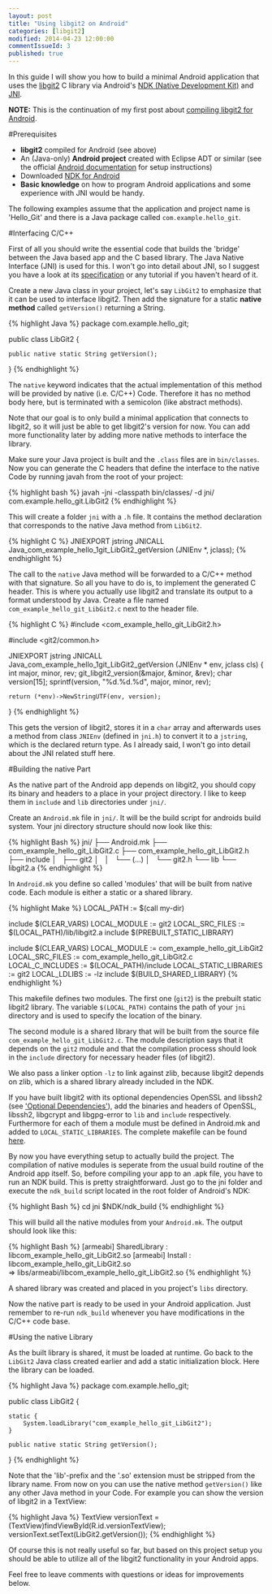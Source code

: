 ```yaml
---
layout: post
title: "Using libgit2 on Android"
categories: [libgit2]
modified: 2014-04-23 12:00:00
commentIssueId: 3
published: true 
---
```


In this guide I will show you how to build a minimal Android application that uses the [libgit2]() C library
via Android's [NDK (Native Development Kit)](https://developer.android.com/tools/sdk/ndk/index.html)
and [JNI](http://developer.android.com/training/articles/perf-jni.html).

**NOTE:** This is the continuation of my first post about
[compiling libgit2 for Android](http://worblehat.github.io/Compiling_libgit2_for_Android/).

#Prerequisites

- **libgit2** compiled for Android (see above)
- An (Java-only) **Android project** created with Eclipse ADT or similar (see the official
    [Android documentation](http://developer.android.com/training/basics/firstapp/creating-project.html)
    for setup instructions) 
- Downloaded [NDK for Android](http://developer.android.com/tools/sdk/ndk/index.html#GetStarted)
- **Basic knowledge** on how to program Android applications and some experience with JNI would be handy.

The following examples assume that the application and project name is 'Hello_Git' and there is a Java
package called `com.example.hello_git`.

#Interfacing C/C++

First of all you should write the essential code that builds the 'bridge' between the Java based app
and the C based library. The Java Native Interface (JNI) is used for this. I won't go into detail about
JNI, so I suggest you have a look at its
[specification](http://docs.oracle.com/javase/7/docs/technotes/guides/jni/spec/jniTOC.html) or any tutorial
if you haven't heard of it.

Create a new Java class in your project, let's say `LibGit2` to emphasize that it can be used to interface
libgit2. Then add the signature for a static **native method** called `getVersion()` returning a String.

{% highlight Java %}
package com.example.hello_git;

public class LibGit2 {

    public native static String getVersion();

}
{% endhighlight %}

The `native` keyword indicates that the actual implementation of this method will be provided by
native (i.e. C/C++) Code. Therefore it has no method body here, but is terminated with a semicolon (like
abstract methods).

Note that our goal is to only build a minimal application that connects to libgit2, so it will just be able
to get libgit2's version for now. You can add more functionality later by adding 
more native methods to interface the library. 

Make sure your Java project is built and the `.class` files are in `bin/classes`.
Now you can generate the C headers that define the interface to the native Code by 
running javah from the root of your project:

{% highlight bash %}
javah -jni -classpath bin/classes/ -d jni/ com.example.hello_git.LibGit2
{% endhighlight %}

This will create a folder `jni` with a `.h` file. It contains the method declaration
that corresponds to the native Java method from `LibGit2`. 

{% highlight C %}
JNIEXPORT jstring JNICALL Java_com_example_hello_1git_LibGit2_getVersion
  (JNIEnv *, jclass);
{% endhighlight %}

The call to the `native` Java method will be forwarded to a C/C++ method with that signature.
So all you have to do is, to implement the generated C header. This is where you actually use libgit2
and translate its output to a format understood by Java. 
Create a file named `com_example_hello_git_LibGit2.c` next to the header file.

{% highlight C %}
#include <com_example_hello_git_LibGit2.h>

#include <git2/common.h>

JNIEXPORT jstring JNICALL Java_com_example_hello_1git_LibGit2_getVersion
  (JNIEnv * env, jclass cls)
{
    int major, minor, rev;
    git_libgit2_version(&major, &minor, &rev);
    char version[15];
    sprintf(version, "%d.%d.%d", major, minor, rev);

    return (*env)->NewStringUTF(env, version);
}
{% endhighlight %}

This gets the version of libgit2, stores it in a `char` array and afterwards uses a method from class `JNIEnv`
(defined in `jni.h`) to convert it to a `jstring`, which is the declared return type.
As I already said, I won't go into detail about the JNI related stuff here.


#Building the native Part

As the native part of the Android app depends on libgit2, you should copy its binary and headers to a place
in your project directory. I like to keep them in `include` and `lib` directories
under `jni/`. 

Create an `Android.mk` file in `jni/`. It will be the build script for androids
build system. Your jni directory structure should now look like this:

{% highlight Bash %}
jni/
├── Android.mk
├── com_example_hello_git_LibGit2.c
├── com_example_hello_git_LibGit2.h
├── include
│   ├── git2
│   │   └── (...)
│   └── git2.h
└── lib
    └── libgit2.a
{% endhighlight %}

In `Android.mk` you define so called 'modules' that will be built from native code. Each module is
either a static or a shared library.

{% highlight Make %}
LOCAL_PATH := $(call my-dir)

include $(CLEAR_VARS)
LOCAL_MODULE := git2
LOCAL_SRC_FILES := $(LOCAL_PATH)/lib/libgit2.a
include $(PREBUILT_STATIC_LIBRARY)

include $(CLEAR_VARS)
LOCAL_MODULE := com_example_hello_git_LibGit2
LOCAL_SRC_FILES := com_example_hello_git_LibGit2.c
LOCAL_C_INCLUDES := $(LOCAL_PATH)/include
LOCAL_STATIC_LIBRARIES := git2
LOCAL_LDLIBS := -lz
include $(BUILD_SHARED_LIBRARY)
{% endhighlight %}

This makefile defines two modules. The first one (`git2`) is the prebuilt static libgit2 library.
The variable `$(LOCAL_PATH)` contains the path of your `jni` directory and is used to specify the location
of the binary.

The second module is a shared library that will be built from the source file
`com_example_hello_git_LibGit2.c`. The module description says that it depends on the `git2` module and that
the compilation process should look in the `include` directory for necessary header files (of libgit2).

We also pass a linker option `-lz` to link against zlib, because libgit2 depends on zlib, which is
a shared library already included in the NDK.

If you have built libgit2 with its optional dependencies OpenSSL and libssh2
(see ['Optional Dependencies'](http://localhost:4000/Compiling_libgit2_for_Android/#Optional_Dependencies)),
add the binaries and headers of OpenSSL, libssh2, libgcrypt and libgpg-error to `lib` and `include`
respectively. Furthermore for each of them a module must be defined in Android.mk and added to `LOCAL_STATIC_LIBRARIES`. The complete makefile can be found [here](https://gist.github.com/worblehat/11056229).

By now you have everything setup to actually build the project. The compilation of
native modules is seperate from the usual build routine of the Android app itself.
So, before compiling your app to an .apk file, you have to run an NDK build.
This is pretty straightforward. Just go to the jni folder and execute the `ndk_build`
script located in the root folder of Android's NDK:

{% highlight Bash %}
cd jni
$NDK/ndk_build
{% endhighlight %}

This will build all the native modules from your `Android.mk`. The output should look
like this:

{% highlight Bash %}
[armeabi] SharedLibrary  : libcom_example_hello_git_LibGit2.so
[armeabi] Install        : libcom_example_hello_git_LibGit2.so \
    => libs/armeabi/libcom_example_hello_git_LibGit2.so
{% endhighlight %}

A shared library was created and placed in you project's `libs` directory.

Now the native part is ready to be used in your Android application. Just remember to
re-run `ndk_build` whenever you have modifications in the C/C++ code base.

#Using the native Library

As the built library is shared, it must be loaded at runtime. Go back to the `LibGit2` 
Java class created earlier and add a static initialization block. Here the library 
can be loaded.

{% highlight Java %}
package com.example.hello_git;

public class LibGit2 {

    static {
        System.loadLibrary("com_example_hello_git_LibGit2");
    }

    public native static String getVersion();

}
{% endhighlight %}

Note that the 'lib'-prefix and the '.so' extension must be stripped from the library
name. From now on you can use the native method `getVersion()` like any other Java
method in your Code. For example you can show the version of libgit2 in a TextView:

{% highlight Java %}
TextView versionText = (TextView)findViewById(R.id.versionTextView);
versionText.setText(LibGit2.getVersion());
{% endhighlight %}

Of course this is not really useful so far, but based on this project setup you
should be able to utilize all of the libgit2 functionality in your Android apps.

Feel free to leave comments with questions or ideas for improvements below.
